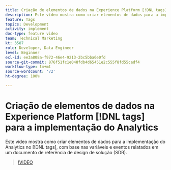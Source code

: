 ```yaml
---
title: Criação de elementos de dados na Experience Platform [!DNL tags]  para a implementação do Analytics
description: Este vídeo mostra como criar elementos de dados para a implementação do Analytics no  [!DNL tags] , com base nas variáveis e eventos documentados em um documento de Referência de design de solução (SDR).
feature: Tags
topics: Development
activity: implement
doc-type: feature video
team: Technical Marketing
kt: 3587
role: Developer, Data Engineer
level: Beginner
exl-id: ee3a808a-f972-46e4-9213-2bc5bba6e0fd
source-git-commit: 876f51fc1e048fdb4d65451e2c555f8fd55cadf4
workflow-type: tm+mt
source-wordcount: '72'
ht-degree: 100%

---
```


# Criação de elementos de dados na Experience Platform [!DNL tags] para a implementação do Analytics

Este vídeo mostra como criar elementos de dados para a implementação do Analytics no [!DNL tags], com base nas variáveis e eventos relatados em um documento de referência de design de solução (SDR).

>[!VIDEO](https://video.tv.adobe.com/v/28760/?quality=12&learn=on)
